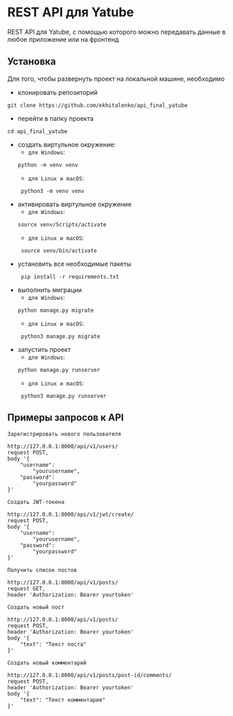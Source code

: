 # **REST API для Yatube**
REST API для Yatube, с помощью которого можно передавать данные в любое приложение или на фронтенд

## Установка
Для того, чтобы развернуть проект на локальной машине, необходимо
* клонировать репозиторий 
 ```
 git clone https://github.com/ekhitalenko/api_final_yatube
 ```
* перейти в папку проекта 
 ```
 cd api_final_yatube
 ```
* создать виртульное окружение:
  * ```для Windows```:
   ```
   python -m venv venv
   ```
  * ```для Linux и macOS```: 
  ```
   python3 -m venv venv
   ```
* активировать виртульное окружение 
  * ```для Windows```:
   ```
   source venv/Scripts/activate
   ```
  * ```для Linux и macOS```: 
  ```
   source venv/bin/activate
   ```
* установить все необходимые пакеты
  ```
   pip install -r requirements.txt
   ```
* выполнить миграции 
  * ```для Windows```:
   ```
   python manage.py migrate
   ```
  * ```для Linux и macOS```: 
  ```
   python3 manage.py migrate
   ```
* запустить проект 
  * ```для Windows```:
   ```
   python manage.py runserver
   ```
  * ```для Linux и macOS```: 
  ```
   python3 manage.py runserver
   ```
## Примеры запросов к API

```Зарегистрировать нового пользователя```
```
http://127.0.0.1:8000/api/v1/users/
request POST, 
body '{
    "username": 
        "yourusername",
    "password": 
        "yourpassword"
}'
```
```Создать JWT-токена```
```
http://127.0.0.1:8000/api/v1/jwt/create/
request POST, 
body '{
    "username": 
        "yourusername",
    "password": 
        "yourpassword"
}'
```
```Получить список постов```
```
http://127.0.0.1:8000/api/v1/posts/
request GET, 
header 'Authorization: Bearer yourtoken'
```
```Создать новый пост```
```
http://127.0.0.1:8000/api/v1/posts/
request POST,
header 'Authorization: Bearer yourtoken'
body '{
    "text": "Текст поста"
}'
```
```Создать новый комментарий```
```
http://127.0.0.1:8000/api/v1/posts/post-id/comments/
request POST,
header 'Authorization: Bearer yourtoken'
body '{
    "text": "Текст комментария"
}'
```
